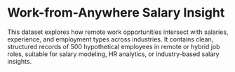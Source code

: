 # Work-from-Anywhere Salary Insight
This dataset explores how remote work opportunities intersect with salaries, experience, and employment types across industries. It contains clean, structured records of 500 hypothetical employees in remote or hybrid job roles, suitable for salary modeling, HR analytics, or industry-based salary insights.
